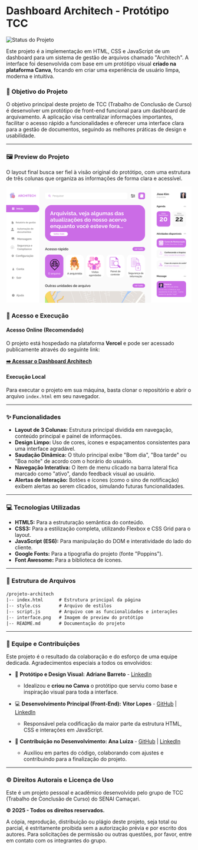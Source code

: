 # Dashboard Architech - Protótipo TCC

![Status do Projeto](https://img.shields.io/badge/status-funcional-blue)

Este projeto é a implementação em HTML, CSS e JavaScript de um dashboard para um sistema de gestão de arquivos chamado "Architech". A interface foi desenvolvida com base em um protótipo visual **criado na plataforma Canva**, focando em criar uma experiência de usuário limpa, moderna e intuitiva.

### 🎯 Objetivo do Projeto

O objetivo principal deste projeto de TCC (Trabalho de Conclusão de Curso) é desenvolver um protótipo de front-end funcional para um dashboard de arquivamento. A aplicação visa centralizar informações importantes, facilitar o acesso rápido a funcionalidades e oferecer uma interface clara para a gestão de documentos, seguindo as melhores práticas de design e usabilidade.

---

### 🖼️ Preview do Projeto

O layout final busca ser fiel à visão original do protótipo, com uma estrutura de três colunas que organiza as informações de forma clara e acessível.

![Preview do Dashboard](interface.png)

### 🚀 Acesso e Execução

#### Acesso Online (Recomendado)

O projeto está hospedado na plataforma **Vercel** e pode ser acessado publicamente através do seguinte link:

**[➡️ Acessar o Dashboard Architech](https://site-projeto-tcc.vercel.app/)**

#### Execução Local

Para executar o projeto em sua máquina, basta clonar o repositório e abrir o arquivo `index.html` em seu navegador.

---

### ✨ Funcionalidades

* **Layout de 3 Colunas:** Estrutura principal dividida em navegação, conteúdo principal e painel de informações.
* **Design Limpo:** Uso de cores, ícones e espaçamentos consistentes para uma interface agradável.
* **Saudação Dinâmica:** O título principal exibe "Bom dia", "Boa tarde" ou "Boa noite" de acordo com o horário do usuário.
* **Navegação Interativa:** O item de menu clicado na barra lateral fica marcado como "ativo", dando feedback visual ao usuário.
* **Alertas de Interação:** Botões e ícones (como o sino de notificação) exibem alertas ao serem clicados, simulando futuras funcionalidades.

---

### 💻 Tecnologias Utilizadas

* **HTML5:** Para a estruturação semântica do conteúdo.
* **CSS3:** Para a estilização completa, utilizando Flexbox e CSS Grid para o layout.
* **JavaScript (ES6):** Para manipulação do DOM e interatividade do lado do cliente.
* **Google Fonts:** Para a tipografia do projeto (fonte "Poppins").
* **Font Awesome:** Para a biblioteca de ícones.

---

### 📂 Estrutura de Arquivos

```
/projeto-architech
|-- index.html      # Estrutura principal da página
|-- style.css       # Arquivo de estilos
|-- script.js       # Arquivo com as funcionalidades e interações
|-- interface.png   # Imagem de preview do protótipo
|-- README.md       # Documentação do projeto
```

---

### 👥 Equipe e Contribuições

Este projeto é o resultado da colaboração e do esforço de uma equipe dedicada. Agradecimentos especiais a todos os envolvidos:

* 🎨 **Protótipo e Design Visual:** **Adriane Barreto** - [LinkedIn](https://www.linkedin.com/in/seu-usuario/)
    * Idealizou e **criou no Canva** o protótipo que serviu como base e inspiração visual para toda a interface.

* 💻 **Desenvolvimento Principal (Front-End):** **Vitor Lopes** - [GitHub](https://github.com/seu-usuario) | [LinkedIn](https://www.linkedin.com/in/seu-usuario/)
    * Responsável pela codificação da maior parte da estrutura HTML, CSS e interações em JavaScript.

* 🤝 **Contribuição no Desenvolvimento:** **Ana Luiza** - [GitHub](https://github.com/seu-usuario) | [LinkedIn](https://www.linkedin.com/in/seu-usuario/)
    * Auxiliou em partes do código, colaborando com ajustes e contribuindo para a finalização do projeto.

---

### ©️ Direitos Autorais e Licença de Uso

Este é um projeto pessoal e acadêmico desenvolvido pelo grupo de TCC (Trabalho de Conclusão de Curso) do SENAI Camaçari.

**© 2025 - Todos os direitos reservados.**

A cópia, reprodução, distribuição ou plágio deste projeto, seja total ou parcial, é estritamente proibida sem a autorização prévia e por escrito dos autores. Para solicitações de permissão ou outras questões, por favor, entre em contato com os integrantes do grupo.
